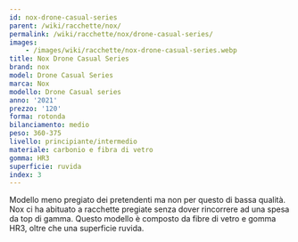 ```yaml
---
id: nox-drone-casual-series
parent: /wiki/racchette/nox/
permalink: /wiki/racchette/nox/drone-casual-series/
images:
    - /images/wiki/racchette/nox-drone-casual-series.webp
title: Nox Drone Casual Series
brand: nox
model: Drone Casual Series
marca: Nox
modello: Drone Casual series
anno: '2021'
prezzo: '120'
forma: rotonda
bilanciamento: medio
peso: 360-375
livello: principiante/intermedio
materiale: carbonio e fibra di vetro
gomma: HR3
superficie: ruvida
index: 3
---
```

Modello meno pregiato dei pretendenti ma non per questo di bassa qualità. Nox ci ha abituato a racchette pregiate senza dover rincorrere ad una spesa da top di gamma. Questo modello è composto da fibre di vetro e gomma HR3, oltre che una superficie ruvida.